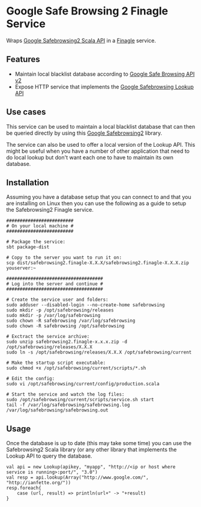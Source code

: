 # Google Safe Browsing 2 Finagle Service

Wraps [Google Safebrowsing2 Scala API](https://github.com/snopoke/google-safebrowsing2) in a [Finagle](http://twitter.github.com/finagle/)
service.

## Features
* Maintain local blacklist database according to [Google Safe Browsing API v2](https://developers.google.com/safe-browsing/)
* Expose HTTP service that implements the [Google Safebrowsing Lookup API](https://developers.google.com/safe-browsing/lookup_guide)

## Use cases
This service can be used to maintain a local blacklist database that can then be queried directly by using this 
[Google Safebrowsing2](https://github.com/snopoke/google-safebrowsing2) library.

The service can also be used to offer a local version of the Lookup API. This might be useful when you have a number of other 
application that need to do local lookup but don't want each one to have to maintain its own database.

## Installation
Assuming you have a database setup that you can connect to and that you are installing on Linux then you can use the following
as a guide to setup the Safebrowsing2 Finagle service.

	#########################
	# On your local machine #
	#########################
	
	# Package the service:
	sbt package-dist
	
	# Copy to the server you want to run it on:
	scp dist/safebrowsing2.finagle-X.X.X/safebrowsing2.finagle-X.X.X.zip youserver:~
	
	####################################
	# Log into the server and continue #
	####################################
	
	# Create the service user and folders:
	sudo adduser --disabled-login --no-create-home safebrowsing
	sudo mkdir -p /opt/safebrowsing/releases
	sudo mkdir -p /var/log/safebrowsing
	sudo chown -R safebrowsing /var/log/safebrowsing
	sudo chown -R safebrowsing /opt/safebrowsing
	
	# Exctract the service archive:
	sudo unzip safebrowsing2.finagle-x.x.x.zip -d /opt/safebrowsing/releases/X.X.X
	sudo ln -s /opt/safebrowsing/releases/X.X.X /opt/safebrowsing/current
	
	# Make the startup script executable:
	sudo chmod +x /opt/safebrowsing/current/scripts/*.sh
	
	# Edit the config:
	sudo vi /opt/safebrowsing/current/config/production.scala
	
	# Start the service and watch the log files:
	sudo /opt/safebrowsing/current/scripts/service.sh start
	tail -f /var/log/safebrowsing/safebrowsing.log /var/log/safebrowsing/safebrowsing.out

## Usage
Once the database is up to date (this may take some time) you can use the Safebrowsing2 Scala library (or any other library that 
implements the Lookup API to query the database.

	val api = new Lookup(apikey, "myapp", "http://<ip or host where service is running>:port/", "3.0")
	val resp = api.lookup(Array("http://www.google.com/", "http://ianfette.org/"))
	resp.foreach{
		case (url, result) => println(url+" -> "+result)
	}

	